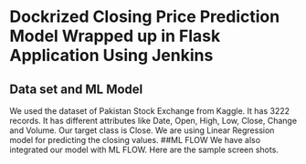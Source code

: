 # Dockrized Closing Price Prediction Model Wrapped up in Flask Application Using Jenkins
## Data set and ML Model
We used the dataset of Pakistan Stock Exchange from Kaggle. It has 3222 records. It has different attributes like Date, Open, High, Low, Close, Change and Volume. Our target class is Close. We are using Linear Regression model for predicting the closing values.
##ML FLOW
We have also integrated our model with ML FLOW. Here are the sample screen shots.

